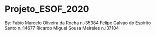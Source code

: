 # Projeto_ESOF_2020

By:
Fabio Marcelo Oliveira da Rocha n.:35384 
Felipe Galvao do Espírito Santo n.:14677
Ricardo Miguel Sousa Meireles n.:37104
